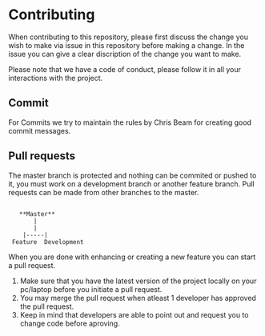 # Contributing

When contributing to this repository, please first discuss the change you wish to make via issue 
in this repository before making a change. In the issue you can give a clear discription of the change you want to make.

Please note that we have a code of conduct, please follow it in all your interactions with the project.
## Commit

For Commits we try to maintain the rules by Chris Beam for creating good commit messages.

## Pull requests
The master branch is protected and nothing can be commited or pushed to it, you must work on a development branch or another feature branch. Pull requests can be made from other branches to the master.
```

   **Master**
       | 
       |
    |-----|
 Feature  Development

```
When you are done with enhancing or creating a new feature you can start a pull request.
1. Make sure that you have the latest version of the project locally on your pc/laptop before you initiate a pull request.
2. You may merge the pull request when atleast 1 developer has approved the pull request.
3. Keep in mind that developers are able to point out and request you to change code before aproving.
